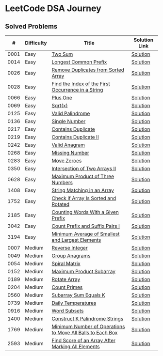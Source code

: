 # LeetCode DSA Journey

## Solved Problems

| #   | Difficulty | Title                                         | Solution Link                               |
| --- | ---------- | --------------------------------------------- | ------------------------------------------- |
| 0001   | Easy       | [Two Sum](https://leetcode.com/problems/two-sum/description/) | [Solution](Easy/Two_Sum_0001.py)       |
| 0014   | Easy       | [Longest Common Prefix](https://leetcode.com/problems/longest-common-prefix/description/) | [Solution](Easy/Longest_Common_Prefix_0014.py)       |
| 0026   | Easy       | [Remove Duplicates from Sorted Array](https://leetcode.com/problems/remove-duplicates-from-sorted-array/description/) | [Solution](Easy/Remove_Duplicates_from_Sorted_Array_0026.py)       |
| 0028   | Easy       | [Find the Index of the First Occurrence in a String](https://leetcode.com/problems/find-the-index-of-the-first-occurrence-in-a-string/description/) | [Solution](Easy/Find_the_Index_of_the_First_Occurrence_in_a_String_0028.py)       |
| 0066   | Easy       | [Plus One](https://leetcode.com/problems/plus-one/description/) | [Solution](Easy/Plus_One_0066.py)       |
| 0069   | Easy       | [Sqrt(x)](https://leetcode.com/problems/sqrtx/description/) | [Solution](Easy/Sqrt(x)_0069.py)       |
| 0125   | Easy       | [Valid Palindrome](https://leetcode.com/problems/valid-palindrome/description/) | [Solution](Easy/Valid_Palindrome_0125.py)       |
| 0136   | Easy       | [Single Number](https://leetcode.com/problems/single-number/description/) | [Solution](Easy/Single_Number_0136.py)       |
| 0217   | Easy       | [Contains Duplicate](https://leetcode.com/problems/contains-duplicate/description/) | [Solution](Easy/Contains_Duplicate_0217.py)       |
| 0219   | Easy       | [Contains Duplicate II](https://leetcode.com/problems/contains-duplicate-ii/description/) | [Solution](Easy/Contains_Duplicate_II_0219.py)       |
| 0242   | Easy       | [Valid Anagram](https://leetcode.com/problems/valid-anagram/description/) | [Solution](Easy/Valid_Anagram_0242.py)       |
| 0268   | Easy       | [Missing Number](https://leetcode.com/problems/missing-number/description/) | [Solution](Easy/Missing_Number_0268.py)       |
| 0283   | Easy       | [Move Zeroes](https://leetcode.com/problems/move-zeroes/description/) | [Solution](Easy/Move_Zeroes_0283.py)       |
| 0350   | Easy       | [Intersection of Two Arrays II](https://leetcode.com/problems/intersection-of-two-arrays-ii/description/) | [Solution](Easy/Intersection_of_Two_Arrays_II_0350.py)       |
| 0628   | Easy       | [Maximum Product of Three Numbers](https://leetcode.com/problems/maximum-product-of-three-numbers/description/) | [Solution](Easy/Maximum_Product_of_Three_Numbers_0628.py)       |
| 1408   | Easy       | [String Matching in an Array](https://leetcode.com/problems/string-matching-in-an-array/description/) | [Solution](Easy/String_Matching_in_an_Array_1408.py)       |
| 1752   | Easy     | [Check if Array Is Sorted and Rotated](https://leetcode.com/problems/check-if-array-is-sorted-and-rotated/description/) | [Solution](Easy/Check_if_Array_Is_Sorted_and_Rotated_1752.py) |
| 2185   | Easy       | [Counting Words With a Given Prefix](https://leetcode.com/problems/counting-words-with-a-given-prefix/description/) | [Solution](Easy/Counting_Words_With_a_Given_Prefix_2185.py)       |
| 3042   | Easy       | [Count Prefix and Suffix Pairs I](https://leetcode.com/problems/count-prefix-and-suffix-pairs-i/description/) | [Solution](Easy/Count_Prefix_and_Suffix_Pairs_I_3042.py)       |
| 3194   | Easy       | [Minimum Average of Smallest and Largest Elements](https://leetcode.com/problems/minimum-average-of-smallest-and-largest-elements/description/) | [Solution](Easy/Minimum_Average_of_Smallest_and_Largest_Elements_3194.py)       |
| 0007   | Medium       | [Reverse Integer](https://leetcode.com/problems/reverse-integer/description/) | [Solution](Medium/Reverse_Integer_0007.py)       |
| 0049   | Medium       | [Group Anagrams](https://leetcode.com/problems/group-anagrams/description/) | [Solution](Medium/Group_Anagrams_0049.py)       |
| 0054   | Medium       | [Spiral Matrix](https://leetcode.com/problems/spiral-matrix/description/) | [Solution](Medium/Spiral_Matrix_0054.py)       |
| 0152   | Medium       | [Maximum Product Subarray](https://leetcode.com/problems/maximum-product-subarray/description/) | [Solution](Medium/Maximum_Product_Subarray_0152.py)       |
| 0189   | Medium       | [Rotate Array](https://leetcode.com/problems/rotate-array/description/) | [Solution](Medium/Rotate_Array_0189.py)       |
| 0204   | Medium       | [Count Primes](https://leetcode.com/problems/count-primes/description/) | [Solution](Medium/Count_Primes_0204.py)       |
| 0560   | Medium       | [Subarray Sum Equals K](https://leetcode.com/problems/subarray-sum-equals-k/description/) | [Solution](Medium/Subarray_Sum_Equals_K_0560.py)       |
| 0739   | Medium       | [Daily Temperatures](https://leetcode.com/problems/daily-temperatures/description/) | [Solution](Medium/Daily_Temperatures_0739.py)       |
| 0916   | Medium       | [Word Subsets](https://leetcode.com/problems/word-subsets/description/) | [Solution](Medium/Word_Subsets_0916.py)       |
| 1400   | Medium       | [Construct K Palindrome Strings](https://leetcode.com/problems/construct-k-palindrome-strings/description/) | [Solution](Medium/Construct_K_Palindrome_Strings_1400.py)       |
| 1769   | Medium       | [Minimum Number of Operations to Move All Balls to Each Box](https://leetcode.com/problems/minimum-number-of-operations-to-move-all-balls-to-each-box/description/) | [Solution](Medium/Minimum_Number_of_Operations_to_Move_All_Balls_to_Each_Box_1769.py)       |
| 2593   | Medium       | [Find Score of an Array After Marking All Elements](https://leetcode.com/problems/find-score-of-an-array-after-marking-all-elements/description/) | [Solution](Medium/Find_Score_of_an_Array_After_Marking_All_Elements_2593.py)       |
